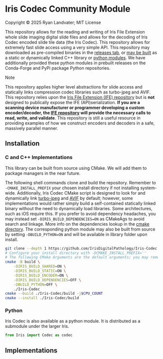 # Iris Codec Community Module

Copyright &copy; 2025 Ryan Landvater; MIT License

This repository allows for the reading and writing of Iris File Extension whole slide imaging digital slide files and allows for the decoding of Iris Codec encoded slide tile data (the Iris Codec). This repository allows for extremely fast slide access using a very simple API. This repository may downloaded as pre-compiled binaries in the [releases tab](https://github.com/IrisDigitalPathology/Iris-Codec/releases), or [may be built](README.md#c-and-c-implementations) as a static or dynamically linked C++ library or [python modules](README.md#python). We have additionally provided these python modules in prebuilt releases on the Conda-Forge and PyPi package Python repositories.

> [!NOTE]
> This repository applies higher level abstractions for slide access and statically links compression codec libraries such as turbo-jpeg and AVIF. This repository relies upon the [Iris File Extension (IFE) repository](https://github.com/IrisDigitalPathology/Iris-File-Extension) but is **not** designed to publically expose the IFE (API)serialization. **If you are a scanning device manufacturer or programmer developing a custom encoder/decoder, the [IFE repository](https://github.com/IrisDigitalPathology/Iris-File-Extension) will provide the necessary calls to read, write, and validate**. This repository is still a useful resource in providing examples of how we construct encoders and decoders in a safe, massively parallel manner.

## Installation
### C and C++ Implementations
This library can be built from source using CMake. We will add them to package managers in the near future. 

The following shell commands clone and build the repository. Remember to `-CMAKE_INSTALL_PREFIX` your chosen install directory if not installing system-wide. Additionally, Iris Codec CMake script is designed to look for and dynamically link [turbo-jpeg](https://github.com/libjpeg-turbo/libjpeg-turbo) and [AVIF](https://github.com/AOMediaCodec/libavif) by default; however, some implementations would rather simply build a self-contained statically linked binary without the need to dynamically load libraries. Some architectures, such as iOS require this. If you prefer to avoid dependency headaches, you may instead set `-DIRIS_BUILD_DEPENDENCIES=ON` as CMakeAgs to avoid search and linkage. More info on the dependencies lookup in the [cmake directory](./cmake/). The corresponding python module may also be built from source by setting `-DBUILD_PYTHON=ON` and will be available in library folder upon install.

```sh
git clone --depth 1 https://github.com/IrisDigitalPathology/Iris-Codec.git
# Configure your install directory with -DCMAKE_INSTALL_PREFIX=''
# The following CMake Arguments are the default arguments; you may remove the -DARG_NAME entries below and it will build the same. I have just included them to add clarity to optional configurations.
cmake -B build \
    -DIRIS_BUILD_SHARED=ON \
    -DIRIS_BUILD_STATIC=ON \
    -DIRIS_BUILD_ENCODER=ON \
    -DIRIS_BUILD_DEPENDENCIES=OFF \
    -DBUILD_PYTHON=OFF \
    ./Iris-Codec
cmake --build ./Iris-Codec/build -j$CPU_COUNT
cmake --install ./Iris-Codec/build
```
### Python
Iris Codec is also available as a python module. It is distributed as a submodule under the larger Iris. 
```python
from Iris import Codec as codec

```


## Implementations
